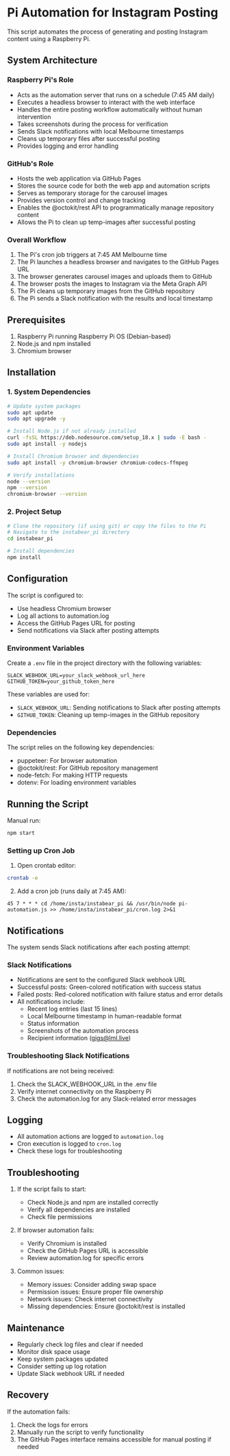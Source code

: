 # Pi Automation for Instagram Posting

This script automates the process of generating and posting Instagram content using a Raspberry Pi.

## System Architecture

### Raspberry Pi's Role
- Acts as the automation server that runs on a schedule (7:45 AM daily)
- Executes a headless browser to interact with the web interface
- Handles the entire posting workflow automatically without human intervention
- Takes screenshots during the process for verification
- Sends Slack notifications with local Melbourne timestamps
- Cleans up temporary files after successful posting
- Provides logging and error handling

### GitHub's Role
- Hosts the web application via GitHub Pages
- Stores the source code for both the web app and automation scripts
- Serves as temporary storage for the carousel images
- Provides version control and change tracking
- Enables the @octokit/rest API to programmatically manage repository content
- Allows the Pi to clean up temp-images after successful posting

### Overall Workflow
1. The Pi's cron job triggers at 7:45 AM Melbourne time
2. The Pi launches a headless browser and navigates to the GitHub Pages URL
3. The browser generates carousel images and uploads them to GitHub
4. The browser posts the images to Instagram via the Meta Graph API
5. The Pi cleans up temporary images from the GitHub repository
6. The Pi sends a Slack notification with the results and local timestamp

## Prerequisites

1. Raspberry Pi running Raspberry Pi OS (Debian-based)
2. Node.js and npm installed
3. Chromium browser

## Installation

### 1. System Dependencies

```bash
# Update system packages
sudo apt update
sudo apt upgrade -y

# Install Node.js if not already installed
curl -fsSL https://deb.nodesource.com/setup_18.x | sudo -E bash -
sudo apt install -y nodejs

# Install Chromium browser and dependencies
sudo apt install -y chromium-browser chromium-codecs-ffmpeg

# Verify installations
node --version
npm --version
chromium-browser --version
```

### 2. Project Setup

```bash
# Clone the repository (if using git) or copy the files to the Pi
# Navigate to the instabear_pi directory
cd instabear_pi

# Install dependencies
npm install
```

## Configuration

The script is configured to:
- Use headless Chromium browser
- Log all actions to automation.log
- Access the GitHub Pages URL for posting
- Send notifications via Slack after posting attempts

### Environment Variables

Create a `.env` file in the project directory with the following variables:

```
SLACK_WEBHOOK_URL=your_slack_webhook_url_here
GITHUB_TOKEN=your_github_token_here
```

These variables are used for:
- `SLACK_WEBHOOK_URL`: Sending notifications to Slack after posting attempts
- `GITHUB_TOKEN`: Cleaning up temp-images in the GitHub repository

### Dependencies

The script relies on the following key dependencies:
- puppeteer: For browser automation
- @octokit/rest: For GitHub repository management
- node-fetch: For making HTTP requests
- dotenv: For loading environment variables

## Running the Script

Manual run:
```bash
npm start
```

### Setting up Cron Job

1. Open crontab editor:
```bash
crontab -e
```

2. Add a cron job (runs daily at 7:45 AM):
```
45 7 * * * cd /home/insta/instabear_pi && /usr/bin/node pi-automation.js >> /home/insta/instabear_pi/cron.log 2>&1
```

## Notifications

The system sends Slack notifications after each posting attempt:

### Slack Notifications

- Notifications are sent to the configured Slack webhook URL
- Successful posts: Green-colored notification with success status
- Failed posts: Red-colored notification with failure status and error details
- All notifications include:
  - Recent log entries (last 15 lines)
  - Local Melbourne timestamp in human-readable format
  - Status information
  - Screenshots of the automation process
  - Recipient information (gigs@lml.live)

### Troubleshooting Slack Notifications

If notifications are not being received:
1. Check the SLACK_WEBHOOK_URL in the .env file
2. Verify internet connectivity on the Raspberry Pi
3. Check the automation.log for any Slack-related error messages

## Logging

- All automation actions are logged to `automation.log`
- Cron execution is logged to `cron.log`
- Check these logs for troubleshooting

## Troubleshooting

1. If the script fails to start:
   - Check Node.js and npm are installed correctly
   - Verify all dependencies are installed
   - Check file permissions

2. If browser automation fails:
   - Verify Chromium is installed
   - Check the GitHub Pages URL is accessible
   - Review automation.log for specific errors

3. Common issues:
   - Memory issues: Consider adding swap space
   - Permission issues: Ensure proper file ownership
   - Network issues: Check internet connectivity
   - Missing dependencies: Ensure @octokit/rest is installed

## Maintenance

- Regularly check log files and clear if needed
- Monitor disk space usage
- Keep system packages updated
- Consider setting up log rotation
- Update Slack webhook URL if needed

## Recovery

If the automation fails:
1. Check the logs for errors
2. Manually run the script to verify functionality
3. The GitHub Pages interface remains accessible for manual posting if needed
